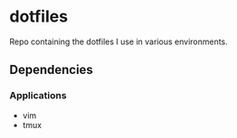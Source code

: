 # dotfiles

Repo containing the dotfiles I use in various environments.

## Dependencies

### Applications

  * vim
  * tmux
